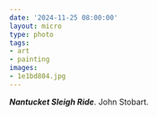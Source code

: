 ```yaml
---
date: '2024-11-25 08:00:00'
layout: micro
type: photo
tags:
- art
- painting
images:
- 1e1bd804.jpg
---
```


**_Nantucket Sleigh Ride_**. John Stobart.

